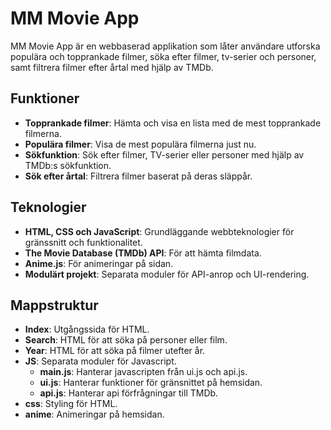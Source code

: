 # MM Movie App
 MM Movie App är en webbaserad applikation som låter användare utforska populära och topprankade filmer, söka efter filmer, tv-serier och personer, samt filtrera filmer efter årtal med hjälp av TMDb.

 ## Funktioner
 - **Topprankade filmer**: Hämta och visa en lista med de mest topprankade filmerna.
- **Populära filmer**: Visa de mest populära filmerna just nu.
- **Sökfunktion**: Sök efter filmer, TV-serier eller personer med hjälp av TMDb:s sökfunktion.
- **Sök efter årtal**: Filtrera filmer baserat på deras släppår.

## Teknologier
- **HTML, CSS och JavaScript**: Grundläggande webbteknologier för gränssnitt och funktionalitet.
- **The Movie Database (TMDb) API**: För att hämta filmdata.
- **Anime.js**: För animeringar på sidan.
- **Modulärt projekt**: Separata moduler för API-anrop och UI-rendering.

## Mappstruktur
- **Index**: Utgångssida för HTML.
- **Search**: HTML för att söka på personer eller film.
- **Year**: HTML för att söka på filmer utefter år.
- **JS**: Separata moduler för Javascript.
    - **main.js**: Hanterar javascripten från ui.js och api.js.
    - **ui.js**: Hanterar funktioner för gränsnittet på hemsidan.
    - **api.js**: Hanterar api förfrågningar till TMDb.
- **css**: Styling för HTML.
- **anime**: Animeringar på hemsidan.
